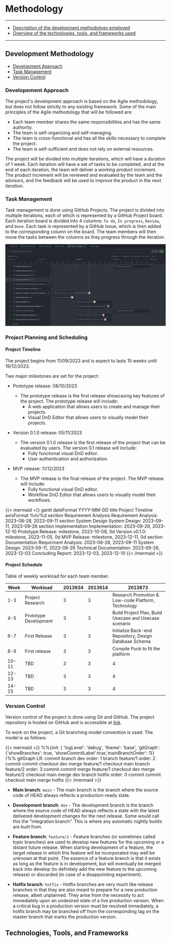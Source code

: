 # Methodology

---

- [Description of the development methodology employed](#development-methodology)
- [Overview of the technologies, tools, and frameworks used](#technologies-tools-and-frameworks)

---

## Development Methodology

- [Development Approach](#development-approach)
- [Task Management](#task-management)
- [Version Control](#version-control)

### Developement Approach

The project's development approach is based on the Agile methodology, but does not follow strictly to any existing framework. Some of the main principles of the Agile methodology that will be followed are:

- Each team member shares the same responsibilities and has the same authority.
- The team is self-organizing and self-managing.
- The team is cross-functional and has all the skills necessary to complete the project.
- The team is self-sufficient and does not rely on external resources.

The project will be divided into multiple iterations, which will have a duration of 1 week. Each iteration will have a set of tasks to be completed, and at the end of each iteration, the team will deliver a working product increment. The product increment will be reviewed and evaluated by the team and the advisors, and the feedback will be used to improve the product in the next iteration.

### Task Management

Task management is done using GitHub Projects. The project is divided into multiple iterations, each of which is represented by a GitHub Project board. Each iteration board is divided into 4 columns: `To do`, `In progress`, `Review`, and `Done`. Each task is represented by a GitHub Issue, which is then added to the corresponding column on the board. The team members will then move the tasks between the columns as they progress through the iteration.

![ProjectTimeline](/images/github-project-timeline.png)

### Project Planning and Scheduling

#### Project Timeline

The project begins from 11/09/2023 and is expect to lasts 15 weeks until 19/12/2023.

Two major milestones are set for the project:

- Prototype release: 08/10/2023

  - The prototype release is the first release showcasing key features of the project. The prototype release will include:
    - A web application that allows users to create and manage their projects.
    - Visual DnD Editor that allows users to visually model their projects.

- Version 0.1.0 release: 05/11/2023

  - The version 0.1.0 release is the first release of the project that can be evaluated by users. The version 0.1 release will include:
    - Fully functional visual DnD editor.
    - User authentication and authorization.

- MVP release: 11/12/2023
  - The MVP release is the final release of the project. The MVP release will include:
    - Fully functional visual DnD editor.
    - Workflow DnD Editor that allows users to visually model their workflows.

{{< mermaid >}}
gantt
dateFormat YYYY-MM-DD
title Project Timeline
axisFormat %m/%d
section Requirement Analysis
Requirement Analysis: 2023-08-28, 2023-09-11
section System Design
System Design: 2023-09-11, 2023-09-26
section Implementation
Implementation: 2023-09-26, 2023-12-10
Prototype Release: milestone, 2023-10-08, 0d
Version v0.1.0: milestone, 2023-11-05, 0d
MVP Release: milestone, 2023-12-11, 0d
section Documentation
Requirment Analysis: 2023-08-28, 2023-09-11
System Design: 2023-09-11, 2023-09-26
Technical Documentation: 2023-09-26, 2023-12-03
Concluding Report: 2023-12-03, 2023-12-10
{{< /mermaid >}}

#### Project Schedule

Table of weekly workload for each team member.

| Week  | Workload              | 2013924 | 2013914 | 2013873                                                |
| ----- | --------------------- | ------- | ------- | ------------------------------------------------------ |
| 1-3   | Project Research      | 3       | 3       | Research Promotion & Low-code Platform, Technology     |
| 4-5   | Prototype Development | 3       | 3       | Build Project Plan, Build Usecase and Usecase scenario |
| 6-7   | First Release         | 3       | 3       | Initialize Back-end Repository, Design Database Schema |
| 8-9   | First release         | 3       | 3       | Compile Puck to fit the platform                       |
| 10-11 | TBD                   | 3       | 3       | 4                                                      |
| 12-13 | TBD                   | 3       | 3       | 4                                                      |
| 14-15 | TBD                   | 3       | 3       | 4                                                      |

### Version Control

Version control of the project is done using Git and GitHub. The project repository is hosted on GitHub and is accessible at [link](https://github.com/users/nguyendhst/projects/1).

To work on the project, a Git branching model convention is used. The model is as follows:

{{< mermaid >}}
%%{init: { 'logLevel': 'debug', 'theme': 'base', 'gitGraph': {'showBranches': true, 'showCommitLabel':true,'mainBranchOrder': 1}} }%%
gitGraph LR:
commit
branch dev order: 1
branch feature/1 order: 2
commit
commit
checkout dev
merge feature/1
checkout main
branch feature/2 order: 3
commit
commit
merge feature/1
checkout dev
merge feature/2
checkout main
merge dev
branch hotfix order: 0
commit
commit
checkout main
merge hotfix
{{< /mermaid >}}

- **Main branch**: `main` - The main branch is the branch where the source code of HEAD always reflects a production-ready state.

- **Development branch**: `dev` - The development branch is the branch where the source code of HEAD always reflects a state with the latest delivered development changes for the next release. Some would call this the “integration branch”. This is where any automatic nightly builds are built from.

- **Feature branch**: `feature/1` - Feature branches (or sometimes called topic branches) are used to develop new features for the upcoming or a distant future release. When starting development of a feature, the target release in which this feature will be incorporated may well be unknown at that point. The essence of a feature branch is that it exists as long as the feature is in development, but will eventually be merged back into develop (to definitely add the new feature to the upcoming release) or discarded (in case of a disappointing experiment).

- **Hotfix branch**: `hotfix` - Hotfix branches are very much like release branches in that they are also meant to prepare for a new production release, albeit unplanned. They arise from the necessity to act immediately upon an undesired state of a live production version. When a critical bug in a production version must be resolved immediately, a hotfix branch may be branched off from the corresponding tag on the master branch that marks the production version.

## Technologies, Tools, and Frameworks
